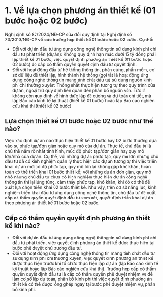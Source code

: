 # 1. Về lựa chọn phương án thiết kế (01 bước hoặc 02 bước)

Nghị định số 82/2024/NĐ-CP sửa đổi quy định tại Nghị định số 73/2019/NĐ-CP về các trường hợp thiết kế 01 bước hoặc 02 bước. Cụ thể: 
- Đối với dự án đầu tư ứng dụng công nghệ thông tin sử dụng kinh phí chi đầu tư phát triển (dự án): Không quy định hạn mức dưới 15 tỷ đồng phải lập thiết kế 01 bước, việc quyết định phương án thiết kế (01 bước hoặc 02 bước) do cấp có thẩm quyền quyết định đầu tư quyết định. 
- Đối với hoạt động đầu tư hệ thống thông tin, phần cứng, phần mềm, cơ sở dữ liệu để thiết lập, hình thành hệ thống (gọi tắt là hoạt động ứng dụng công nghệ thông tin mang tính chất đầu tư) sử dụng nguồn kinh phí chi thường xuyên: Thống nhất thực hiện tương tự theo quy trình của dự án, ngoại trừ quy định liên quan đến phân bổ nguồn vốn. Tức là không còn quy định về hình thức lập đề cương và dự toán chi tiết, mà lập Báo cáo kinh tế kỹ thuật (thiết kế 01 bước) hoặc lập Báo cáo nghiên cứu khả thi (thiết kế 02 bước). 

## Lựa chọn thiết kế 01 bước hoặc 02 bước như thế nào?

Việc xác định dự án nào thực hiện thiết kế 01 bước hay 02 bước thường dựa vào sự phức tạp/đơn giản hoặc quy mô của dự án. Thực tế, chủ đầu tư là chủ thể nắm rõ nhất tình hình, mức độ phức tạp/đơn giản hay quy mô lớn/nhỏ của dự án. Cụ thể, với những dự án phức tạp, quy mô lớn nhưng chủ đầu tư đã có kinh nghiệm quản lý thực hiện các dự án tương tự thì việc triển khai dự án mới có độ phức tạp, quy mô lớn lại không gặp khó khăn, hoàn toàn có thể triển khai 01 bước thiết kế; với những dự án đơn giản, quy mô nhỏ nhưng chủ đầu tư chưa có kinh nghiệm thực hiện dự án công nghệ thông tin thì lại lúng túng, cảm thấy phức tạp, khó khăn, khi đó có thể đề xuất lựa chọn triển khai 02 bước thiết kế.
Như vậy, trên cơ sở năng lực, kinh nghiệm triển khai đầu tư ứng dụng công nghệ thông tin, chủ đầu tư đề xuất cấp có thẩm quyền quyết định đầu tư xem xét, quyết định triển khai dự án theo phương án thiết kế 01 bước hoặc 02 bước. 
 
## Cấp có thẩm quyền quyết định phương án thiết kế khi nào?

- Đối với dự án đầu tư ứng dụng công nghệ thông tin sử dụng kinh phí chi đầu tư phát triển, việc quyết định phương án thiết kế được thực hiện tại bước phê duyệt chủ trương đầu tư.
- Đối với hoạt động ứng dụng công nghệ thông tin mang tính chất đầu tư sử dụng kinh phí chi thường xuyên, việc quyết định phương án thiết kế được thực hiện trước khi tổ chức thực hiện lập dự án (lập Báo cáo kinh tế kỹ thuật hoặc lập Báo cáo nghiên cứu khả thi). Trường hợp cấp có thẩm quyền quyết định đầu tư là cấp có thẩm quyền phê duyệt nhiệm vụ để làm cơ sở lập dự toán, phân bổ kinh phí thì việc quyết định phương án thiết kế có thể được lồng ghép ngay tại bước phê duyệt nhiệm vụ, phân bổ kinh phí.
